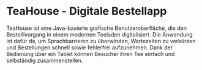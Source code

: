# TeaHouse - Digitale Bestellapp 
TeaHouse ist eine Java-basierte grafische Benutzeroberfläche, die den Bestelllvorgang in einem modernen Teeladen digitalisiert. 
Die Anwendung ist dafür da, um Sprachbarrieren zu überwinden, Wartezeiten zu verkürzen und Bestellungen schnell sowie fehlerfrei aufzunehmen.
Dank der Bedienung über ein Tablet können Besucher ihren Tee einfach und selbständig zusammenstellen.
